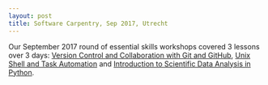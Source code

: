 ```yaml
---
layout: post
title: Software Carpentry, Sep 2017, Utrecht
---
```

Our September 2017  round of essential skills workshops covered 3 lessons over 3 days:
[Version Control and Collaboration with Git and GitHub](https://esciencecenter-digital-skills.github.io/2017-09-06-git-github/),
[Unix Shell and Task Automation](https://esciencecenter-digital-skills.github.io/2017-09-07-shell-automation/) and
[Introduction to Scientific Data Analysis in Python](https://esciencecenter-digital-skills.github.io/2017-09-08-python-intro/).

